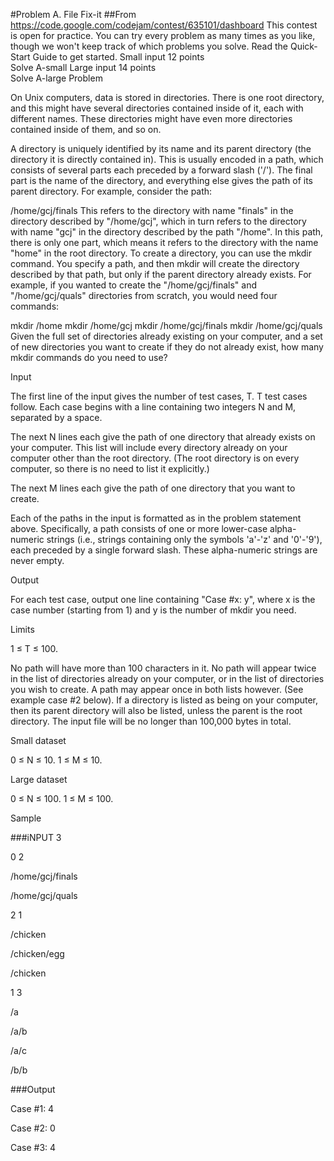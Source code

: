 #Problem A. File Fix-it
##From https://code.google.com/codejam/contest/635101/dashboard
This contest is open for practice. You can try every problem as many times as you like, though we won't keep track of which problems you solve. Read the Quick-Start Guide to get started.
Small input
12 points	
Solve A-small
Large input
14 points	
Solve A-large
Problem

On Unix computers, data is stored in directories. There is one root directory, and this might have several directories contained inside of it, each with different names. These directories might have even more directories contained inside of them, and so on.

A directory is uniquely identified by its name and its parent directory (the directory it is directly contained in). This is usually encoded in a path, which consists of several parts each preceded by a forward slash ('/'). The final part is the name of the directory, and everything else gives the path of its parent directory. For example, consider the path:

/home/gcj/finals
This refers to the directory with name "finals" in the directory described by "/home/gcj", which in turn refers to the directory with name "gcj" in the directory described by the path "/home". In this path, there is only one part, which means it refers to the directory with the name "home" in the root directory.
To create a directory, you can use the mkdir command. You specify a path, and then mkdir will create the directory described by that path, but only if the parent directory already exists. For example, if you wanted to create the "/home/gcj/finals" and "/home/gcj/quals" directories from scratch, you would need four commands:

mkdir /home
mkdir /home/gcj
mkdir /home/gcj/finals
mkdir /home/gcj/quals
Given the full set of directories already existing on your computer, and a set of new directories you want to create if they do not already exist, how many mkdir commands do you need to use?

Input

The first line of the input gives the number of test cases, T. T test cases follow. Each case begins with a line containing two integers N and M, separated by a space.

The next N lines each give the path of one directory that already exists on your computer. This list will include every directory already on your computer other than the root directory. (The root directory is on every computer, so there is no need to list it explicitly.)

The next M lines each give the path of one directory that you want to create.

Each of the paths in the input is formatted as in the problem statement above. Specifically, a path consists of one or more lower-case alpha-numeric strings (i.e., strings containing only the symbols 'a'-'z' and '0'-'9'), each preceded by a single forward slash. These alpha-numeric strings are never empty.

Output

For each test case, output one line containing "Case #x: y", where x is the case number (starting from 1) and y is the number of mkdir you need.

Limits

1 ≤ T ≤ 100.

No path will have more than 100 characters in it.
No path will appear twice in the list of directories already on your computer, or in the list of directories you wish to create. A path may appear once in both lists however. (See example case #2 below).
If a directory is listed as being on your computer, then its parent directory will also be listed, unless the parent is the root directory.
The input file will be no longer than 100,000 bytes in total.

Small dataset

0 ≤ N ≤ 10.
1 ≤ M ≤ 10.

Large dataset

0 ≤ N ≤ 100.
1 ≤ M ≤ 100.

Sample


###iNPUT
3

0 2

/home/gcj/finals

/home/gcj/quals

2 1

/chicken

/chicken/egg

/chicken

1 3

/a

/a/b

/a/c

/b/b

###Output

Case #1: 4

Case #2: 0

Case #3: 4

